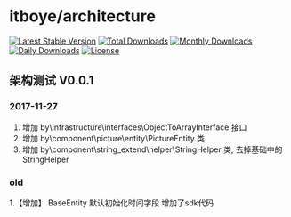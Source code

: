 # itboye/architecture

[![Latest Stable Version](https://poser.pugx.org/itboye/architecture/v/stable)](https://packagist.org/packages/itboye/architecture)
[![Total Downloads](https://poser.pugx.org/itboye/architecture/downloads)](https://packagist.org/packages/itboye/architecture)
[![Monthly Downloads](https://poser.pugx.org/itboye/architecture/d/monthly)](https://packagist.org/packages/itboye/architecture)
[![Daily Downloads](https://poser.pugx.org/itboye/architecture/d/daily)](https://packagist.org/packages/itboye/architecture)
[![License](https://poser.pugx.org/itboye/architecture/license)](https://packagist.org/packages/itboye/architecture)

## 架构测试 V0.0.1
### 2017-11-27

1. 增加 by\infrastructure\interfaces\ObjectToArrayInterface 接口
2. 增加 by\component\picture\entity\PictureEntity 类
3. 增加 by\component\string_extend\helper\StringHelper 类, 去掉基础中的StringHelper


### old

1.【增加】 BaseEntity 默认初始化时间字段
增加了sdk代码
